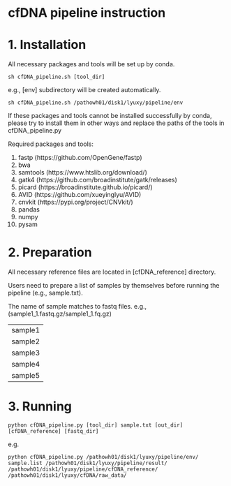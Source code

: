 # cfDNA pipeline instruction



# 1. Installation
All necessary packages and tools will be set up by conda.
```
sh cfDNA_pipeline.sh [tool_dir]
```

e.g., [env] subdirectory will be created automatically.
```
sh cfDNA_pipeline.sh /pathowh01/disk1/lyuxy/pipeline/env
```


If these packages and tools cannot be installed successfully by conda, please try to install them in other ways and replace the paths of the tools in cfDNA_pipeline.py

Required packages and tools:
<ol>
<li>fastp (https://github.com/OpenGene/fastp)</li>
<li>bwa</li>
<li>samtools (https://www.htslib.org/download/)</li>
<li>gatk4 (https://github.com/broadinstitute/gatk/releases)</li>
<li>picard (https://broadinstitute.github.io/picard/)</li>
<li>AVID (https://github.com/xueyinglyu/AVID)</li>
<li>cnvkit (https://pypi.org/project/CNVkit/)</li>
<li>pandas</li>
<li>numpy</li>
<li>pysam</li> 
</ol>

# 2. Preparation 
All necessary reference files are located in [cfDNA_reference] directory. 

Users need to prepare a list of samples by themselves before running the pipeline (e.g., sample.txt).

The name of sample matches to fastq files.  e.g., (sample1_1.fastq.gz/sample1_1.fq.gz)


|          | 
| -------- |
| sample1 |
| sample2 |
| sample3 |
| sample4 |
| sample5 |


# 3. Running

```
python cfDNA_pipeline.py [tool_dir] sample.txt [out_dir] [cfDNA_reference] [fastq_dir]
```
e.g.
```
python cfDNA_pipeline.py /pathowh01/disk1/lyuxy/pipeline/env/ sample.list /pathowh01/disk1/lyuxy/pipeline/result/ /pathowh01/disk1/lyuxy/pipeline/cfDNA_reference/ /pathowh01/disk1/lyuxy/cfDNA/raw_data/
```
